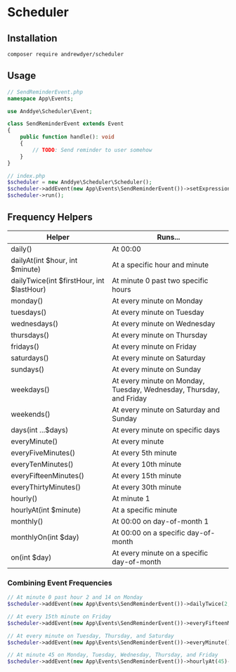 # Scheduler

## Installation
```text
composer require andrewdyer/scheduler
```

## Usage
```php
// SendReminderEvent.php
namespace App\Events;

use Anddye\Scheduler\Event;

class SendReminderEvent extends Event
{
    public function handle(): void
    {
        // TODO: Send reminder to user somehow
    }
}
```

```php
// index.php
$scheduler = new Anddye\Scheduler\Scheduler();
$scheduler->addEvent(new App\Events\SendReminderEvent())->setExpression('*/15 * * * *');
$scheduler->run();
```

## Frequency Helpers
| Helper | Runs... |
| --- | --- |
| daily()| At 00:00 |
| dailyAt(int $hour, int $minute)| At a specific hour and minute |
| dailyTwice(int $firstHour, int $lastHour) | At minute 0 past two specific hours |
| monday() | At every minute on Monday |
| tuesdays() | At every minute on Tuesday |
| wednesdays() | At every minute on Wednesday |
| thursdays() | At every minute on Thursday |
| fridays() | At every minute on Friday |
| saturdays() | At every minute on Saturday |
| sundays() | At every minute on Sunday |
| weekdays() | At every minute on Monday, Tuesday, Wednesday, Thursday, and Friday |
| weekends() | At every minute on Saturday and Sunday |
| days(int ...$days) | At every minute on specific days |
| everyMinute() | At every minute |
| everyFiveMinutes() | At every 5th minute |
| everyTenMinutes() | At every 10th minute|
| everyFifteenMinutes() | At every 15th minute |
| everyThirtyMinutes() | At every 30th minute |
| hourly() | At minute 1 |
| hourlyAt(int $minute) | At a specific minute |
| monthly() | At 00:00 on day-of-month 1 |
| monthlyOn(int $day) | At 00:00 on a specific day-of-month |
| on(int $day) | At every minute on a specific day-of-month |

### Combining Event Frequencies
```php
// At minute 0 past hour 2 and 14 on Monday
$scheduler->addEvent(new App\Events\SendReminderEvent())->dailyTwice(2, 14)->mondays();
```

```php
// At every 15th minute on Friday
$scheduler->addEvent(new App\Events\SendReminderEvent())->everyFifteenMinutes()->fridays();
```

```php
// At every minute on Tuesday, Thursday, and Saturday
$scheduler->addEvent(new App\Events\SendReminderEvent())->everyMinute()->days(2, 4, 6);
```

```php
// At minute 45 on Monday, Tuesday, Wednesday, Thursday, and Friday
$scheduler->addEvent(new App\Events\SendReminderEvent())->hourlyAt(45)->weekdays();
```
